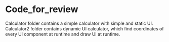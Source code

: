 # Code_for_review
Calculator folder contains a simple calculator with simple and static UI.
Calculator2 folder contains dynamic UI calculator, which find coordinates of every UI component at runtime and draw UI at runtime.
